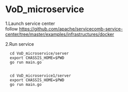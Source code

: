 # VoD_microservice

1.Launch service center                   
      follow https://github.com/apache/servicecomb-service-center/tree/master/examples/infrastructures/docker
  
2.Run service

      cd VoD_microservice/server
      export CHASSIS_HOME=$PWD
      go run main.go
  

      cd VoD_microservice1/server
      export CHASSIS_HOME=$PWD
      go run main.go
  
  

